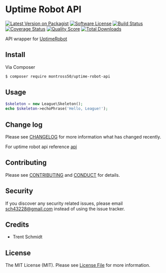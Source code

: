 # Uptime Robot API

[![Latest Version on Packagist][ico-version]][link-packagist]
[![Software License][ico-license]](LICENSE.md)
[![Build Status][ico-travis]][link-travis]
[![Coverage Status][ico-scrutinizer]][link-scrutinizer]
[![Quality Score][ico-code-quality]][link-code-quality]
[![Total Downloads][ico-downloads]][link-downloads]

API wrapper for [UptimeRobot](https://uptimerobot.com)

## Install

Via Composer

``` bash
$ composer require montross50/uptime-robot-api
```

## Usage

``` php
$skeleton = new League\Skeleton();
echo $skeleton->echoPhrase('Hello, League!');
```

## Change log

Please see [CHANGELOG](CHANGELOG.md) for more information what has changed recently.

For uptime robot api reference [api](https://uptimerobot.com/api)

## Contributing

Please see [CONTRIBUTING](CONTRIBUTING.md) and [CONDUCT](CONDUCT.md) for details.

## Security

If you discover any security related issues, please email sch43228@gmail.com instead of using the issue tracker.

## Credits

- Trent Schmidt

## License

The MIT License (MIT). Please see [License File](LICENSE.md) for more information.

[ico-version]: https://img.shields.io/packagist/v/montross50/uptime-robot-api.svg?style=flat-square
[ico-license]: https://img.shields.io/badge/license-MIT-brightgreen.svg?style=flat-square
[ico-travis]: https://img.shields.io/travis/montross50/uptime-robot-api/master.svg?style=flat-square
[ico-scrutinizer]: https://img.shields.io/scrutinizer/coverage/g/montross50/uptime-robot-api.svg?style=flat-square
[ico-code-quality]: https://img.shields.io/scrutinizer/g/montross50/uptime-robot-api.svg?style=flat-square
[ico-downloads]: https://img.shields.io/packagist/dt/montross50/uptime-robot-api.svg?style=flat-square

[link-packagist]: https://packagist.org/packages/montross50/uptime-robot-api
[link-travis]: https://travis-ci.org/montross50/uptime-robot-api
[link-scrutinizer]: https://scrutinizer-ci.com/g/montross50/uptime-robot-api/code-structure
[link-code-quality]: https://scrutinizer-ci.com/g/montross50/uptime-robot-api
[link-downloads]: https://packagist.org/packages/montross50/uptime-robot-api
[link-author]: https://github.com/montross50
[link-contributors]: ../../contributors
